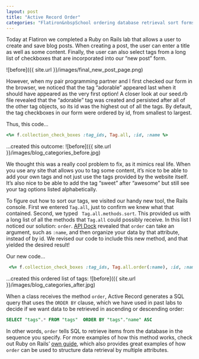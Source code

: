 ```yaml
---
layout: post
title: "Active Record Order"
categories: "Flatiron&nbspSchool ordering database retrieval sort forms"
---
```


Today at Flatiron we completed a Ruby on Rails lab that allows a user to create and save blog posts. When creating a post, the user can enter a title as well as some content. Finally, the user can also select tags from a long list of checkboxes that are incorporated into our “new post” form. 

![before]({{ site.url }}/images/final_new_post_page.png)

However, when my pair programming partner and I  first checked our form in the browser, we noticed that the tag “adorable” appeared last when it should have appeared as the very first option! A closer look at our seed.rb file revealed that the “adorable” tag was created and persisted after all of the other tag objects, so its id was the highest out of all the tags. By default, the tag checkboxes in our form were ordered by id, from smallest to largest. 
 
Thus, this code...
```ruby
<%= f.collection_check_boxes :tag_ids, Tag.all, :id, :name %>
```

...created this outcome:
![before]({{ site.url }}/images/blog_categories_before.jpg)

We thought this was a really cool problem to fix, as it mimics real life. When you use any site that allows you to tag some content, it’s nice to be able to add your own tags and not just use the tags provided by the website itself. It’s also nice to be able to add the tag “sweet” after “awesome” but still see your tag options listed alphabetically. 

To figure out how to sort our tags, we visited our handy new tool, the Rails console. First we entered `Tag.all`, just to confirm we knew what that contained. Second, we typed ` Tag.all.methods.sort`. This provided us with a long list of all the methods that `Tag.all` could possibly receive. In this list I noticed our solution: `order`. [API Dock](http://apidock.com/rails/ActiveRecord/QueryMethods/order) revealed that `order` can take an argument, such as `:name`, and then organize your data by that attribute, instead of by id. We revised our code to include this new method, and that yielded the desired result!

Our new code...
```ruby
 <%= f.collection_check_boxes :tag_ids, Tag.all.order(:name), :id, :name %>
```

...created this ordered list of tags:
![before]({{ site.url }}/images/blog_categories_after.jpg)

When a class receives the method `order`, Active Record generates a SQL query that uses the `ORDER BY` clause, which we have used in past labs to decide if we want data to be retrieved in ascending or descending order:

```SQL
SELECT "tags".* FROM "tags"  ORDER BY "tags"."name" ASC
```

In other words, `order` tells SQL to retrieve items from the database in the sequence you specify. For more examples of how this method works, check out Ruby on Rails’ [own guide](http://guides.rubyonrails.org/active_record_querying.html#ordering), which also provides great examples of how `order` can be used to structure data retrieval by multiple attributes. 